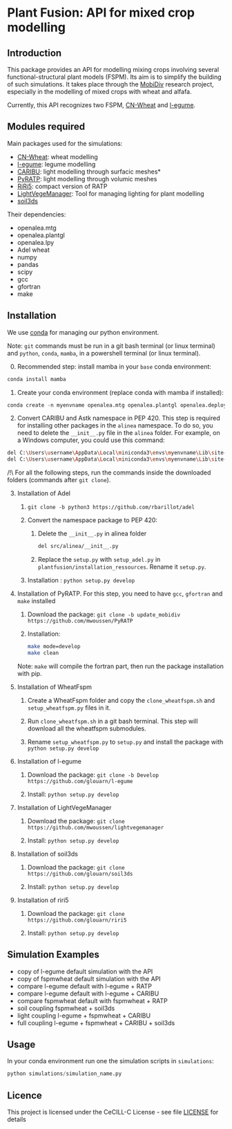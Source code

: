 # Plant Fusion: API for mixed crop modelling

## Introduction

This package provides an API for modelling mixing crops involving several functional-structural plant models (FSPM). Its aim is to simplify the building of such simulations. 
It takes place through the [MobiDiv](https://www6.inrae.fr/mobidiv/) research project, especially in the modelling of mixed crops with wheat and alfafa. 

Currently, this API recognizes two FSPM, [CN-Wheat](https://github.com/openalea-incubator/WheatFspm) and [l-egume](https://github.com/glouarn/l-egume).

## Modules required

Main packages used for the simulations:
- [CN-Wheat](https://github.com/openalea-incubator/WheatFspm): wheat modelling
- [l-egume](https://github.com/glouarn/l-egume): legume modelling
- [CARIBU](https://github.com/openalea-incubator/caribu): light modelling through surfacic meshes*
- [PyRATP](https://github.com/mwoussen/PyRATP): light modelling through volumic meshes
- [RiRi5](https://github.com/glouarn/riri5): compact version of RATP
- [LightVegeManager](https://github.com/mwoussen/lightvegemanager): Tool for managing lighting for plant modelling
- [soil3ds](https://github.com/glouarn/soil3ds)

Their dependencies:
- openalea.mtg
- openalea.plantgl
- openalea.lpy
- Adel wheat
- numpy
- pandas
- scipy
- gcc
- gfortran
- make

## Installation

We use [conda](https://docs.conda.io/projects/conda/en/latest/user-guide/index.html) for managing our python environment. 

Note: `git` commands must be run in a git bash terminal (or linux terminal) and `python`, `conda`, `mamba`, in a powershell terminal (or linux terminal).

0. Recommended step: install mamba in your `base` conda environment:

```python
conda install mamba 
```

1. Create your conda environment (replace conda with mamba if installed):

```python
conda create -n myenvname openalea.mtg openalea.plantgl openalea.deploy openalea.lpy openalea.sconsx alinea.caribu alinea.astk numpy=1.22.4 pandas pytest sphinx sphinx-rtd-theme xlrd coverage nose statsmodels scipy=1.7.3 scons zipp=3.15.0 m2w64-gcc-fortran -c conda-forge -c openalea3
```

2. Convert CARIBU and Astk namespace in PEP 420. This step is required for installing other packages in the `alinea` namespace. To do so, you need to delete the `__init__.py` file in the `alinea` folder. For example, on a Windows computer, you could use this command:

```bash
del C:\Users\username\AppData\Local\miniconda3\envs\myenvname\Lib\site-packages\alinea.astk-2.3.2-py3.9.egg\alinea\__init__.py
del C:\Users\username\AppData\Local\miniconda3\envs\myenvname\Lib\site-packages\alinea.caribu-8.0.10-py3.9-win-amd64.egg\alinea\__init__.py
```

/!\ For all the following steps, run the commands inside the downloaded folders (commands after `git clone`).

3. Installation of Adel

    1. `git clone -b python3 https://github.com/rbarillot/adel`

    2. Convert the namespace package to PEP 420: 

        1. Delete the `__init__.py` in alinea folder

            ```bash
            del src/alinea/__init__.py
            ```
            
        2. Replace the `setup.py` with `setup_adel.py` in `plantfusion/installation_ressources`. Rename it `setup.py`.

    3. Installation : `python setup.py develop`

4. Installation of PyRATP. For this step, you need to have `gcc`, `gfortran` and `make` installed

    1. Download the package: `git clone -b update_mobidiv https://github.com/mwoussen/PyRATP`

    2. Installation: 

        ```bash
        make mode=develop
        make clean
        ``` 

    Note: `make` will compile the fortran part, then run the package installation with pip.

5. Installation of WheatFspm

    1. Create a WheatFspm folder and copy the `clone_wheatfspm.sh` and `setup_wheatfspm.py` files in it.

    2. Run `clone_wheatfspm.sh` in a git bash terminal. This step will download all the wheatfspm submodules.

    3. Rename `setup_wheatfspm.py` to `setup.py` and install the package with `python setup.py develop`

6. Installation of l-egume

    1. Download the package: `git clone -b Develop https://github.com/glouarn/l-egume`

    2. Install: `python setup.py develop`

7. Installation of LightVegeManager

    1. Download the package: `git clone https://github.com/mwoussen/lightvegemanager`

    2. Install: `python setup.py develop`

8. Installation of soil3ds

    1. Download the package: `git clone https://github.com/glouarn/soil3ds`

    2. Install: `python setup.py develop`

9. Installation of riri5

    1. Download the package: `git clone https://github.com/glouarn/riri5`
    
    2. Install: `python setup.py develop`


## Simulation Examples

- copy of l-egume default simulation with the API
- copy of fspmwheat default simulation with the API
- compare l-egume default with l-egume + RATP
- compare l-egume default with l-egume + CARIBU
- compare fspmwheat default with fspmwheat + RATP
- soil coupling fspmwheat + soil3ds
- light coupling l-egume + fspmwheat + CARIBU
- full coupling l-egume + fspmwheat + CARIBU + soil3ds

## Usage

In your conda environment run one the simulation scripts in `simulations`:

```python
python simulations/simulation_name.py
```
## Licence

This project is licensed under the CeCILL-C License - see file [LICENSE](LICENSE) for details

